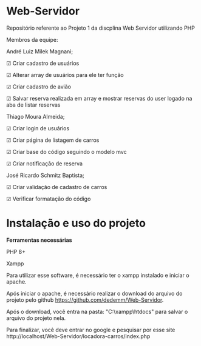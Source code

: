# Web-Servidor

Repositório referente ao Projeto 1 da discplina Web Servidor utilizando PHP

Membros da equipe:

André Luiz Milek Magnani;

☑ Criar cadastro de usuários

☑ Alterar array de usuários para ele ter função

☑ Criar cadastro de avião

☑ Salvar reserva realizada em array e mostrar reservas do user logado na aba de listar reservas

Thiago Moura Almeida;

☑ Criar login de usuários

☑ Criar página de listagem de carros

☑ Criar base do código seguindo o modelo mvc

☑ Criar notificação de reserva

José Ricardo Schmitz Baptista;

☑ Criar validação de cadastro de carros

☑ Verificar formatação do código

# **Instalação e uso do projeto**

**Ferramentas necessárias**

PHP 8+

Xampp

Para utilizar esse software, é necessário ter o xampp instalado e iniciar o apache.

Após iniciar o apache, é necessário realizar o download do arquivo do projeto pelo github https://github.com/dedemm/Web-Servidor.

Após o download, você entra na pasta: "C:\xampp\htdocs" para salvar o arquivo do projeto nela.

Para finalizar, você deve entrar no google e pesquisar por esse site http://localhost/Web-Servidor/locadora-carros/index.php





